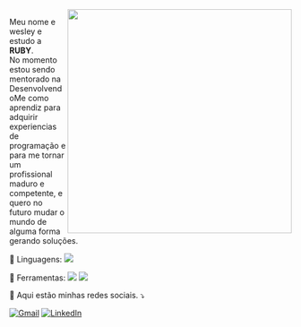 <img src="https://4.bp.blogspot.com/-rg5GhAj_Qac/WHv2W1H9ihI/AAAAAAAAtbo/WgCWv3fq9QA9obDlyyRsBh0MHXTrjdzPwCPcB/s1600/Omake%2BGif%2BAnime%2B-%2BKobayashi-san%2BChi%2Bno%2BMaid%2BDragon%2B-%2BOP%2B-%2BKobayashi%2BCoder.gif" min-width="400px" max-width="400px" width="400px" align="right">

<p align="left"> 
  Meu nome e wesley e estudo a <strong>RUBY</strong>.<br>
 No momento estou sendo mentorado na DesenvolvendoMe como aprendiz para adquirir experiencias de programação e para me  tornar um profissional maduro e competente, e quero no futuro mudar o mundo de alguma forma gerando soluções.
</p>

<p align="left">
  🦄 Linguagens: <img src="https://img.shields.io/badge/Ruby-CC342D?style=for-the-badge&logo=ruby&logoColor=white" align="l">
</p>

<p align="left">
  💼 Ferramentas: <img src="https://img.shields.io/badge/GIT-E44C30?style=for-the-badge&logo=git&logoColor=white" align="l">
  <img src="https://img.shields.io/badge/Ruby_on_Rails-CC0000?style=for-the-badge&logo=ruby-on-rails&logoColor=white"
</p>

<p align="left">
  💌 Aqui estão minhas redes sociais. ⤵️
</p>

<p align="left">
  <a href="#" title="Gmail">
  <img src="https://img.shields.io/badge/ProtonMail-8B89CC?style=for-the-badge&logo=protonmail&logoColor=white&link=programadorpro@proton.me" alt="Gmail"/></a>
  <a href="#" title="LinkedIn">
  <img src=" 	https://img.shields.io/badge/LinkedIn-0077B5?style=for-the-badge&logo=linkedin&logoColor=white&link=LINK-DO-SEU-LINKEDIN" alt="LinkedIn"/></a>
  
